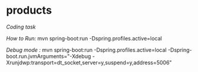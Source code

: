 # products

*Coding task*

*How to Run:*
mvn spring-boot:run -Dspring.profiles.active=local

*Debug mode :*
mvn spring-boot:run -Dspring.profiles.active=local -Dspring-boot.run.jvmArguments="-Xdebug -Xrunjdwp:transport=dt_socket,server=y,suspend=y,address=5006"

